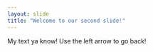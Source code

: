 ```yaml
---
layout: slide
title: "Welcome to our second slide!"
---
```

My text ya know!
Use the left arrow to go back!
